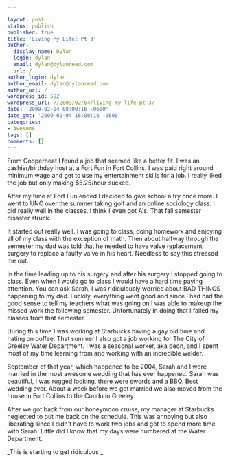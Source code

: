 ```yaml
---

layout: post
status: publish
published: true
title: 'Living My Life: Pt 3'
author:
  display_name: Dylan
  login: dylan
  email: dylan@dylanreed.com
  url: /
author_login: dylan
author_email: dylan@dylanreed.com
author_url: /
wordpress_id: 592
wordpress_url: //2009/02/04/living-my-life-pt-3/
date: '2009-02-04 08:00:16 -0600'
date_gmt: '2009-02-04 16:00:16 -0600'
categories:
- Awesome
tags: []
comments: []
---
```


From Cooperheat I found a job that seemed like a better fit. I was an cashier/birthday host at a Fort Fun in Fort Collins. I was paid right around minimum wage and get to use my entertainment skills for a job. I really liked the job but only making $5.25/hour sucked. 

After my time at Fort Fun ended I decided to give school a try once more. I went to UNC over the summer taking golf and an online sociology class. I did really well in the classes. I think I even got A's. That fall semester disaster struck. 

It started out really well. I was going to class, doing homework and enjoying all of my class with the exception of math. Then about halfway through the semester my dad was told that he needed to have valve replacement surgery to replace a faulty valve in his heart. Needless to say this stressed me out. 

In the time leading up to his surgery and after his surgery I stopped going to class. Even when I would go to class I would have a hard time paying attention. You can ask Sarah, I was ridiculously worried about BAD THINGS happening to my dad. Luckily, everything went good and since I had had the good sense to tell my teachers what was going on I was able to makeup the missed work the following semester. Unfortunately in doing that I failed my classes from that semester. 

During this time I was working at Starbucks having a gay old time and hating on coffee. That summer I also got a job working for The City of Greeley Water Department. I was a seasonal worker, aka peon, and I spent most of my time learning from and working with an incredible welder. 

September of that year, which happened to be 2004, Sarah and I were married in the most awesome wedding that has ever happened. Sarah was beautiful, I was rugged looking, there were swords and a BBQ. Best wedding ever. About a week before we got married we also moved from the house in Fort Collins to the Condo in Greeley. 

After we got back from our honeymoon cruise, my manager at Starbucks neglected to put me back on the schedule. This was annoying but also liberating since I didn't have to work two jobs and got to spend more time with Sarah. Little did I know that my days were numbered at the Water Department. 

_This is starting to get ridiculous _
